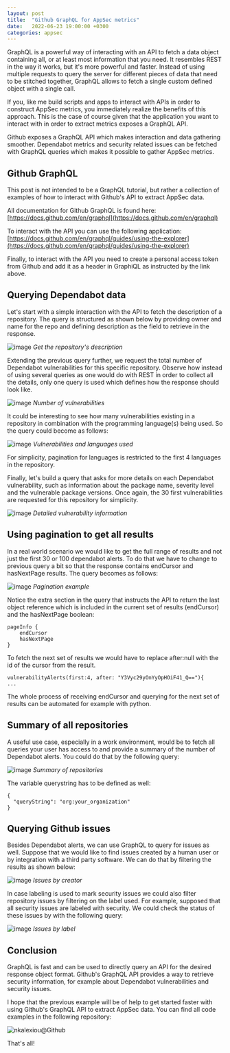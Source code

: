 ```yaml
---
layout: post
title:  "Github GraphQL for AppSec metrics"
date:   2022-06-23 19:00:00 +0300
categories: appsec
---
```


GraphQL is a powerful way of interacting with an API to fetch a data object containing all, or at least most information that you need. It resembles REST in the way it works, but it's more powerful and faster. Instead of using multiple requests to query the server for different pieces of data that need to be stitched together, GraphQL allows to fetch a single custom defined object with a single call.

If you, like me build scripts and apps to interact with APIs in order to construct AppSec metrics, you immediately realize the benefits of this approach. This is the case of course given that the application you want to interact with in order to extract metrics exposes a GraphQL API.

Github exposes a GraphQL API which makes interaction and data gathering smoother. Dependabot metrics and security related issues can be fetched with GraphQL queries which makes it possible to gather AppSec metrics.


## Github GraphQL

This post is not intended to be a GraphQL tutorial, but rather a collection of examples of how to interact with Github's API to extract AppSec data.

All documentation for Github GraphQL is found here: [https://docs.github.com/en/graphql](https://docs.github.com/en/graphql)

To interact with the API you can use the following application: [https://docs.github.com/en/graphql/guides/using-the-explorer](https://docs.github.com/en/graphql/guides/using-the-explorer)

Finally, to interact with the API you need to create a personal access token from Github and add it as a header in GraphiQL as instructed by the link above.


## Querying Dependabot data

Let's start with a simple interaction with the API to fetch the description of a repository. The query is structured as shown below by providing owner and name for the repo and defining description as the field to retrieve in the response.

![image]({{site.baseurl}}/docs/assets/images/2022/graphql-github-repository-description.png)
*Get the repository's description*

Extending the previous query further, we request the total number of Dependabot vulnerabilities for this specific repository. Observe how instead of using several queries as one would do with REST in order to collect all the details, only one query is used which defines how the response should look like.

![image]({{site.baseurl}}/docs/assets/images/2022/graphql-github-vulnerabilities.png)
*Number of vulnerabilities*

It could be interesting to see how many vulnerabilities existing in a  repository in combination with the programming language(s) being used. So the query could become as follows:

![image]({{site.baseurl}}/docs/assets/images/2022/graphql-github-vulnerabilities-languages.png)
*Vulnerabilities and languages used*

For simplicity, pagination for languages is restricted to the first 4 languages in the repository.

Finally, let's build a query that asks for more details on each Dependabot vulnerability, such as information about the package name, severity level and the vulnerable package versions. Once again, the 30 first vulnerabilities are requested for this repository for simplicity.

![image]({{site.baseurl}}/docs/assets/images/2022/graphql-github-details-vulnerabilities.png)
*Detailed vulnerability information*


## Using pagination to get all results

In a real world scenario we would like to get the full range of results and not just the first 30 or 100 dependabot alerts. To do that we have to change to previous query a bit so that the response contains endCursor and hasNextPage results. The query becomes as follows:

![image]({{site.baseurl}}/docs/assets/images/2022/graphql-github-pagination.png)
*Pagination example*

Notice the extra section in the query that instructs the API to return the last object reference which is included in the current set of results (endCursor) and the hasNextPage boolean:

```
pageInfo {
    endCursor
    hasNextPage
}
```

To fetch the next set of results we would have to replace after:null with the id of the cursor from the result.

```
vulnerabilityAlerts(first:4, after: "Y3Vyc29yOnYyOpHOiF41_Q=="){
...

```

The whole process of receiving endCursor and querying for the next set of results can be automated for example with python.


## Summary of all repositories

A useful use case, especially in a work environment, would be to fetch all queries your user has access to and provide a summary of the number of Dependabot alerts. You could do that by the following query:


![image]({{site.baseurl}}/docs/assets/images/2022/graphql-github-summary.png)
*Summary of repositories*

The variable querystring has to be defined as well:

```
{
  "queryString": "org:your_organization"
}
```


## Querying Github issues

Besides Dependabot alerts, we can use GraphQL to query for issues as well. Suppose that we would like to find issues created by a human user or by integration with a third party software. We can do that by filtering the results as shown below:

![image]({{site.baseurl}}/docs/assets/images/2022/graphql-github-creator-issues.png)
*Issues by creator*

In case labeling is used to mark security issues we could also filter repository issues by filtering on the label used. For example, supposed that all security issues are labeled with security. We could check the status of these issues by with the following query:

![image]({{site.baseurl}}/docs/assets/images/2022/graphql-github-issues-label.png)
*Issues by label*


## Conclusion

GraphQL is fast and can be used to directly query an API for the desired response object format. Github's GraphQL API provides a way to retrieve security information, for example about Dependabot vulnerabilities and security issues.

I hope that the previous example will be of help to get started faster with using Github's GraphQL API to extract AppSec data. You can find all code examples in the following repository:

![nkalexiou@Github](https://github.com/nkalexiou/code_blocks/tree/main/graphQL?ref=appsecguy.se)

That's all!

